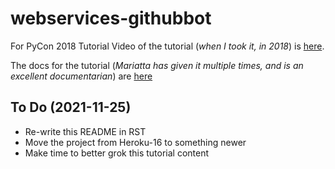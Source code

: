 # webservices-githubbot
For PyCon 2018 Tutorial
Video of the tutorial (*when I took it, in 2018*) is [here](https://www.youtube.com/watch?v=ZwvjtCjimiw).

The docs for the tutorial (*Mariatta has given it multiple times, and is an excellent documentarian*) are [here](https://github-bot-tutorial.readthedocs.io/en/latest/)

## To Do (2021-11-25)
- Re-write this README in RST
- Move the project from Heroku-16 to something newer
- Make time to better grok this tutorial content
